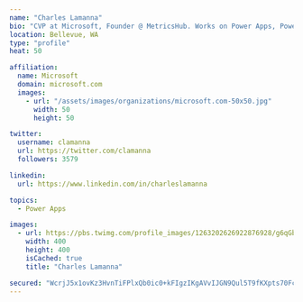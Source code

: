 ```yaml
---
name: "Charles Lamanna"
bio: "CVP at Microsoft, Founder @ MetricsHub. Works on Power Apps, Power Automate, Power Virtual Agent, Common Data Service and Dynamics 365."
location: Bellevue, WA
type: "profile"
heat: 50

affiliation:
  name: Microsoft
  domain: microsoft.com
  images:
    - url: "/assets/images/organizations/microsoft.com-50x50.jpg"
      width: 50
      height: 50

twitter:
  username: clamanna
  url: https://twitter.com/clamanna
  followers: 3579

linkedin:
  url: https://www.linkedin.com/in/charleslamanna

topics:
  - Power Apps

images:
  - url: https://pbs.twimg.com/profile_images/1263202626922876928/g6qGbHZ-_400x400.jpg
    width: 400
    height: 400
    isCached: true
    title: "Charles Lamanna"

secured: "WcrjJ5x1ovKz3HvnTiFPlxQb0ic0+kFIgzIKgAVvIJGN9Qul5T9fKXpts70FcNWmZUmxd7PYMz68XQSRgzfEU4d81gTFshRaqYDdIuYx7pblUNk93WXwyUJb+SqcnNLwiQo5C/509IfvJ64+uvmTFkt1rzZFMdNoAbZ2ZVi4Z4bWDN9F+1tBlbm+hk1bEwsrfL7wsIRWHO3/ak5IhEbnLfZ6RCDCNhbWJpqrvodgHMZI6CNtuWoVApVKvdMs3DNuAPLaUmOLRj8UAYHnUSgLEdYIEEazxVmYbe8fjlHt5OCl51qrUSX/AI3dIbuO+Dn0wDmn406LILSBbRo1JLz+oYLiOqU/spVzIGvKEOYet3APEjmoBZ3brFUSseM2WtTeYZt8RLP8ggGwOTCWlY1LMSq/oPKPyJRKRxeHl/1+OIA=;LLljpv/kVjwPlfPXkz686Q=="
---
```


